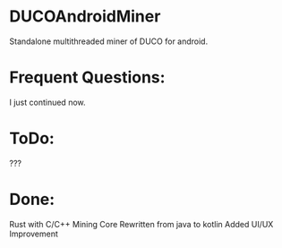 # DUCOAndroidMiner

Standalone multithreaded miner of DUCO for android.

# Frequent Questions:
I just continued now.

# ToDo:
???

# Done:
Rust with C/C++ Mining Core
Rewritten from java to kotlin
Added UI/UX Improvement 
